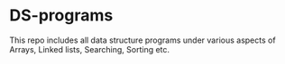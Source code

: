 # DS-programs
This repo includes all data structure programs under various aspects of Arrays, Linked lists, Searching, Sorting etc. 
